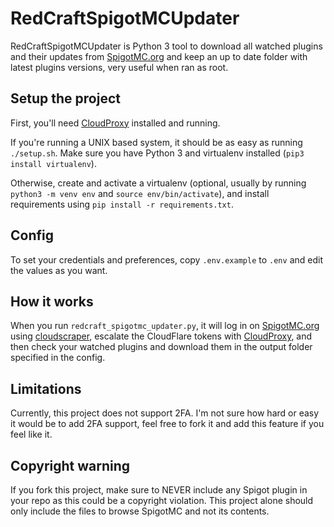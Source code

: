 # RedCraftSpigotMCUpdater

RedCraftSpigotMCUpdater is Python 3 tool to download all watched plugins and their updates from [SpigotMC.org](https://spigotmc.org) and keep an up to date folder with latest plugins versions, very useful when ran as root.

## Setup the project

First, you'll need [CloudProxy](https://github.com/NoahCardoza/CloudProxy) installed and running.

If you're running a UNIX based system, it should be as easy as running `./setup.sh`. Make sure you have Python 3 and virtualenv installed (`pip3 install virtualenv`).

Otherwise, create and activate a virtualenv (optional, usually by running `python3 -m venv env` and `source env/bin/activate`), and install requirements using `pip install -r requirements.txt`.

## Config

To set your credentials and preferences, copy `.env.example` to `.env` and edit the values as you want.

## How it works

When you run `redcraft_spigotmc_updater.py`, it will log in on [SpigotMC.org](https://spigotmc.org) using [cloudscraper](https://github.com/VeNoMouS/cloudscraper), escalate the CloudFlare tokens with [CloudProxy](https://github.com/NoahCardoza/CloudProxy), and then check your watched plugins and download them in the output folder specified in the config.

## Limitations

Currently, this project does not support 2FA. I'm not sure how hard or easy it would be to add 2FA support, feel free to fork it and add this feature if you feel like it.

## Copyright warning

If you fork this project, make sure to NEVER include any Spigot plugin in your repo as this could be a copyright violation. This project alone should only include the files to browse SpigotMC and not its contents.

